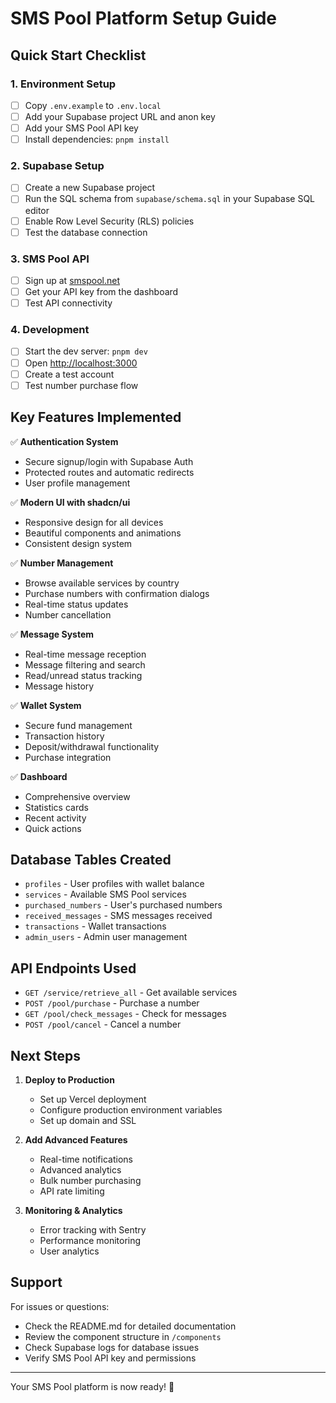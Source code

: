 # SMS Pool Platform Setup Guide

## Quick Start Checklist

### 1. Environment Setup

- [ ] Copy `.env.example` to `.env.local`
- [ ] Add your Supabase project URL and anon key
- [ ] Add your SMS Pool API key
- [ ] Install dependencies: `pnpm install`

### 2. Supabase Setup

- [ ] Create a new Supabase project
- [ ] Run the SQL schema from `supabase/schema.sql` in your Supabase SQL editor
- [ ] Enable Row Level Security (RLS) policies
- [ ] Test the database connection

### 3. SMS Pool API

- [ ] Sign up at [smspool.net](https://www.smspool.net/)
- [ ] Get your API key from the dashboard
- [ ] Test API connectivity

### 4. Development

- [ ] Start the dev server: `pnpm dev`
- [ ] Open [http://localhost:3000](http://localhost:3000)
- [ ] Create a test account
- [ ] Test number purchase flow

## Key Features Implemented

✅ **Authentication System**

- Secure signup/login with Supabase Auth
- Protected routes and automatic redirects
- User profile management

✅ **Modern UI with shadcn/ui**

- Responsive design for all devices
- Beautiful components and animations
- Consistent design system

✅ **Number Management**

- Browse available services by country
- Purchase numbers with confirmation dialogs
- Real-time status updates
- Number cancellation

✅ **Message System**

- Real-time message reception
- Message filtering and search
- Read/unread status tracking
- Message history

✅ **Wallet System**

- Secure fund management
- Transaction history
- Deposit/withdrawal functionality
- Purchase integration

✅ **Dashboard**

- Comprehensive overview
- Statistics cards
- Recent activity
- Quick actions

## Database Tables Created

- `profiles` - User profiles with wallet balance
- `services` - Available SMS Pool services
- `purchased_numbers` - User's purchased numbers
- `received_messages` - SMS messages received
- `transactions` - Wallet transactions
- `admin_users` - Admin user management

## API Endpoints Used

- `GET /service/retrieve_all` - Get available services
- `POST /pool/purchase` - Purchase a number
- `GET /pool/check_messages` - Check for messages
- `POST /pool/cancel` - Cancel a number

## Next Steps

1. **Deploy to Production**

   - Set up Vercel deployment
   - Configure production environment variables
   - Set up domain and SSL

2. **Add Advanced Features**

   - Real-time notifications
   - Advanced analytics
   - Bulk number purchasing
   - API rate limiting

3. **Monitoring & Analytics**
   - Error tracking with Sentry
   - Performance monitoring
   - User analytics

## Support

For issues or questions:

- Check the README.md for detailed documentation
- Review the component structure in `/components`
- Check Supabase logs for database issues
- Verify SMS Pool API key and permissions

---

Your SMS Pool platform is now ready! 🚀
